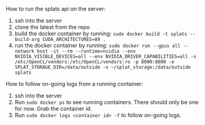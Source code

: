 How to run the splats api on the server:

1. ssh into the server
2. clone the latest from the repo
3. build the docker container by running: `sudo docker build -t splats --build-arg CUDA_ARCHITECTURES=89 .`
4. run the docker container by running: `sudo docker run --gpus all --network host -it --rm --runtime=nvidia --env NVIDIA_VISIBLE_DEVICES=all --env NVIDIA_DRIVER_CAPABILITIES=all -v /etc/OpenCL/vendors:/etc/OpenCL/vendors:ro -p 8000:8000 -e SPLAT_STORAGE_DIR=/data/outside -v ~/splat_storage:/data/outside splats`

How to follow on-going logs from a running container:

1. ssh into the server
2. Run `sudo docker ps` to see running containers. There should only be one for now. Grab the container id.
3. Run `sudo docker logs <container id> -f` to follow on-going logs.